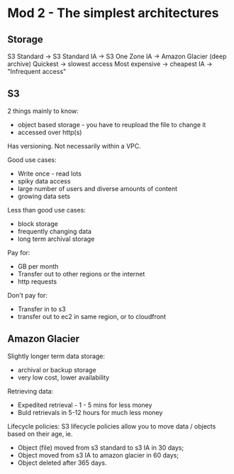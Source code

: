 # Mod 2 - The simplest architectures

## Storage

S3 Standard -> S3 Standard IA -> S3 One Zone IA -> Amazon Glacier (deep archive)
Quickest -> slowest access
Most expensive -> cheapest
IA -> "Infrequent access"

## S3

2 things mainly to know:
- object based storage - you have to reupload the file to change it
- accessed over http(s)

Has versioning.
Not necessarily within a VPC.

Good use cases:
- Write once - read lots
- spiky data access
- large number of users and diverse amounts of content
- growing data sets

Less than good use cases:
- block storage
- frequently changing data
- long term archival storage

Pay for:
- GB per month
- Transfer out to other regions or the internet
- http requests

Don't pay for:
- Transfer in to s3
- transfer out to ec2 in same region, or to cloudfront

## Amazon Glacier

Slightly longer term data storage:
- archival or backup storage
- very low cost, lower availability

Retrieving data:
- Expedited retrieval - 1 - 5 mins for less money
- Buld retrievals in 5-12 hours for much less money  

Lifecycle policies:
S3 lifecycle policies allow you to move data / objects based on their age, ie.
- Object (file) moved from s3 standard to s3 IA in 30 days;
- Object moved from s3 IA to amazon glacier in 60 days;
- Object deleted after 365 days.



